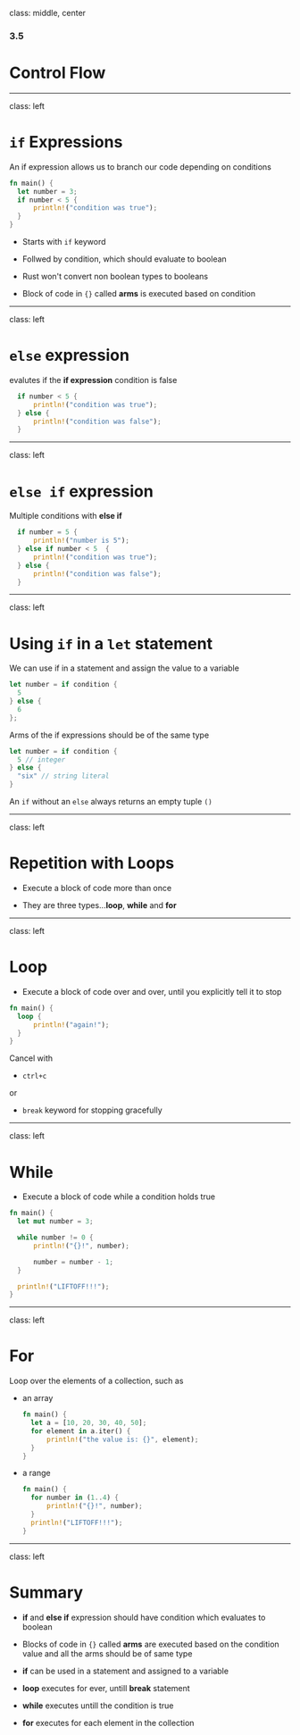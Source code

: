 class: middle, center

### 3.5

# Control Flow

---

class: left

# `if` Expressions

An if expression allows us to branch our code depending on conditions

```rust
fn main() {
  let number = 3;
  if number < 5 {
      println!("condition was true");
  }
}
```

* Starts with `if` keyword

* Follwed by condition, which should evaluate to boolean

* Rust won't convert non boolean types to booleans

* Block of code in `{}` called **arms** is executed based on condition

---

class: left

# `else` expression

evalutes if the **if expression** condition is false

```rust
  if number < 5 {
      println!("condition was true");
  } else {
      println!("condition was false");
  }
```

---

class: left

# `else if` expression

Multiple conditions with **else if**

```rust
  if number = 5 {
      println!("number is 5");
  } else if number < 5  {
      println!("condition was true");
  } else {
      println!("condition was false");
  }
```

---

class: left

# Using `if` in a `let` statement

We can use if in a statement and assign the value to a variable

```rust
let number = if condition {
  5
} else {
  6
};
```

Arms of the if expressions should be of the same type

```rust
let number = if condition {
  5 // integer
} else {
  "six" // string literal
}
```

An `if` without an `else` always returns an empty tuple `()`

---

class: left

# Repetition with Loops

* Execute a block of code more than once

* They are three types...**loop**, **while** and **for**

---

class: left

# Loop

* Execute a block of code over and over, until you explicitly tell it to stop

```rust
fn main() {
  loop {
      println!("again!");
  }
}
```

Cancel with

* `ctrl+c`

or

* `break` keyword for stopping gracefully

---

class: left

# While

* Execute a block of code while a condition holds true

```rust
fn main() {
  let mut number = 3;

  while number != 0 {
      println!("{}!", number);

      number = number - 1;
  }

  println!("LIFTOFF!!!");
}
```

---

class: left

# For

Loop over the elements of a collection, such as

* an array

  ```rust
  fn main() {
    let a = [10, 20, 30, 40, 50];
    for element in a.iter() {
        println!("the value is: {}", element);
    }
  }
  ```

* a range

  ```rust
  fn main() {
    for number in (1..4) {
        println!("{}!", number);
    }
    println!("LIFTOFF!!!");
  }
  ```

---

class: left

# Summary

* **if** and **else if** expression should have condition which evaluates to
  boolean

* Blocks of code in `{}` called **arms** are executed based on the condition
  value and all the arms should be of same type

* **if** can be used in a statement and assigned to a variable

* **loop** executes for ever, untill **break** statement

* **while** executes untill the condition is true

* **for** executes for each element in the collection
